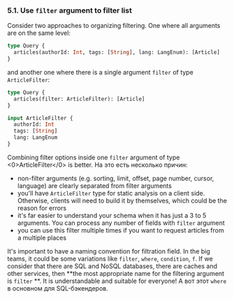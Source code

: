 ### <a name="rule-5.1"></a> 5.1. Use `filter` argument to filter list

Consider two approaches to organizing filtering. One where all arguments are on the same level:

```graphql
type Query {
  articles(authorId: Int, tags: [String], lang: LangEnum): [Article]
}
```

and another one where there is a single argument `filter` of type `ArticleFilter`:

```graphql
type Query {
  articles(filter: ArticleFilter): [Article]
}

input ArticleFilter {
  authorId: Int
  tags: [String]
  lang: LangEnum
}
```

Combining filter options inside one `filter` argument of type <0>ArticleFilter</0> is better. На это есть несколько причин:

- non-filter arguments (e.g. sorting, limit, offset, page number, cursor, language) are clearly separated from filter arguments
- you'll have `ArticleFilter` type for static analysis on a client side. Otherwise, clients will need to build it by themselves, which could be the reason for errors
- it's far easier to understand your schema when it has just a 3 to 5 arguments. You can process any number of fields with `filter` argument
- you can use this filter multiple times if you want to request articles from a multiple places

It's important to have a naming convention for filtration field. In the big teams, it could be some variations like `filter`, `where`, `condition`, `f`. If we consider that there are SQL and NoSQL databases, there are caches and other services, then **the most appropriate name for the filtering argument is `filter` **. It is understandable and suitable for everyone! А вот этот `where` в основном для SQL-бэкендеров.
